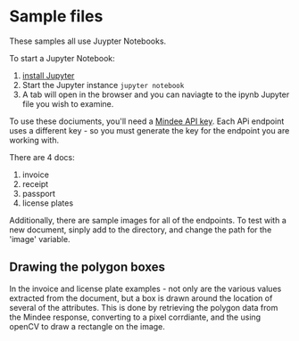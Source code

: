 # Sample files

These samples all use Juypter Notebooks.

To start a Jupyter Notebook:

1. [install Jupyter](https://jupyter.org/install)
2. Start the Jupyter instance ```jupyter notebook```
3. A tab will open in the browser and you can naviagte to the ipynb Jupyter file you wish to examine.

To use these dociuments, you'll need a [Mindee API key](platform.mindee.com).  Each APi endpoint uses a different key - so you must generate the key for the endpoint you are working with.


There are 4 docs:

1. invoice
2. receipt
3. passport
4. license plates

Additionally, there are sample images for all of the endpoints. To test with a new document, sinply add to the directory, and change the path for the 'image' variable.

## Drawing the polygon boxes

In the invoice and license plate examples - not only are the various values extracted from the document, but a box is drawn around the location of several of the attributes. This is done by retrieving the polygon data from the Mindee response, converting to a pixel corrdiante, and the using openCV to draw a rectangle on the image.